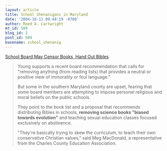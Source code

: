 ```yaml
---
layout: article
title: School Shenanigans in Maryland
date: '2004-10-11 09:48:19 -0700'
author: Reed A. Cartwright
mt_id: 509
blog_id: 2
post_id: 509
basename: school_shenanig
---
```

[School Board May Censor Books, Hand Out Bibles](http://www.wsbtv.com/education/3799354/detail.html)

>  Young supports a recent board recommendation that calls for "removing anything (from reading lists) that provides a neutral or positive view of immorality or foul language."
> 
> But some in the southern Maryland county are upset, fearing that some board members are attempting to impose personal religious and moral beliefs on the public schools.
> 
> They point to the book list and a proposal that recommends distributing Bibles in schools, **removing science books "biased towards evolution"** and teaching sexual education classes focused exclusively on abstinence.
> 
> "They're basically trying to skew the curriculum, to teach their own conservative Christian values," said Meg MacDonald, a representative from the Charles County Education Association.
